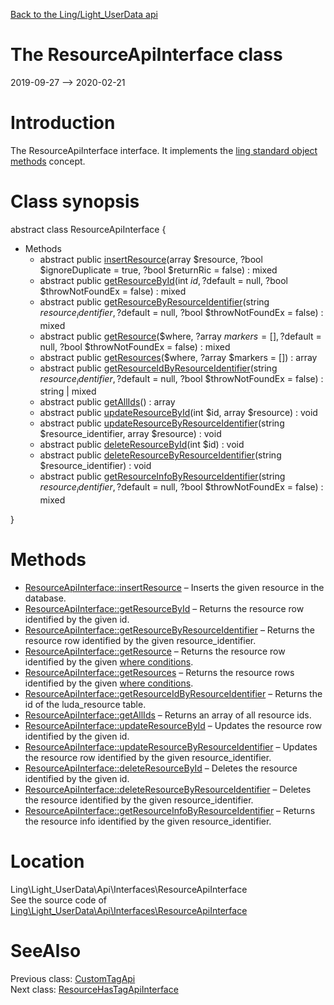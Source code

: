 [Back to the Ling/Light_UserData api](https://github.com/lingtalfi/Light_UserData/blob/master/doc/api/Ling/Light_UserData.md)



The ResourceApiInterface class
================
2019-09-27 --> 2020-02-21






Introduction
============

The ResourceApiInterface interface.
It implements the [ling standard object methods](https://github.com/lingtalfi/Light_BreezeGenerator/blob/master/doc/pages/ling-standard-object-methods.md) concept.



Class synopsis
==============


abstract class <span class="pl-k">ResourceApiInterface</span>  {

- Methods
    - abstract public [insertResource](https://github.com/lingtalfi/Light_UserData/blob/master/doc/api/Ling/Light_UserData/Api/Interfaces/ResourceApiInterface/insertResource.md)(array $resource, ?bool $ignoreDuplicate = true, ?bool $returnRic = false) : mixed
    - abstract public [getResourceById](https://github.com/lingtalfi/Light_UserData/blob/master/doc/api/Ling/Light_UserData/Api/Interfaces/ResourceApiInterface/getResourceById.md)(int $id, ?$default = null, ?bool $throwNotFoundEx = false) : mixed
    - abstract public [getResourceByResourceIdentifier](https://github.com/lingtalfi/Light_UserData/blob/master/doc/api/Ling/Light_UserData/Api/Interfaces/ResourceApiInterface/getResourceByResourceIdentifier.md)(string $resource_identifier, ?$default = null, ?bool $throwNotFoundEx = false) : mixed
    - abstract public [getResource](https://github.com/lingtalfi/Light_UserData/blob/master/doc/api/Ling/Light_UserData/Api/Interfaces/ResourceApiInterface/getResource.md)($where, ?array $markers = [], ?$default = null, ?bool $throwNotFoundEx = false) : mixed
    - abstract public [getResources](https://github.com/lingtalfi/Light_UserData/blob/master/doc/api/Ling/Light_UserData/Api/Interfaces/ResourceApiInterface/getResources.md)($where, ?array $markers = []) : array
    - abstract public [getResourceIdByResourceIdentifier](https://github.com/lingtalfi/Light_UserData/blob/master/doc/api/Ling/Light_UserData/Api/Interfaces/ResourceApiInterface/getResourceIdByResourceIdentifier.md)(string $resource_identifier, ?$default = null, ?bool $throwNotFoundEx = false) : string | mixed
    - abstract public [getAllIds](https://github.com/lingtalfi/Light_UserData/blob/master/doc/api/Ling/Light_UserData/Api/Interfaces/ResourceApiInterface/getAllIds.md)() : array
    - abstract public [updateResourceById](https://github.com/lingtalfi/Light_UserData/blob/master/doc/api/Ling/Light_UserData/Api/Interfaces/ResourceApiInterface/updateResourceById.md)(int $id, array $resource) : void
    - abstract public [updateResourceByResourceIdentifier](https://github.com/lingtalfi/Light_UserData/blob/master/doc/api/Ling/Light_UserData/Api/Interfaces/ResourceApiInterface/updateResourceByResourceIdentifier.md)(string $resource_identifier, array $resource) : void
    - abstract public [deleteResourceById](https://github.com/lingtalfi/Light_UserData/blob/master/doc/api/Ling/Light_UserData/Api/Interfaces/ResourceApiInterface/deleteResourceById.md)(int $id) : void
    - abstract public [deleteResourceByResourceIdentifier](https://github.com/lingtalfi/Light_UserData/blob/master/doc/api/Ling/Light_UserData/Api/Interfaces/ResourceApiInterface/deleteResourceByResourceIdentifier.md)(string $resource_identifier) : void
    - abstract public [getResourceInfoByResourceIdentifier](https://github.com/lingtalfi/Light_UserData/blob/master/doc/api/Ling/Light_UserData/Api/Interfaces/ResourceApiInterface/getResourceInfoByResourceIdentifier.md)(string $resource_identifier, ?$default = null, ?bool $throwNotFoundEx = false) : mixed

}






Methods
==============

- [ResourceApiInterface::insertResource](https://github.com/lingtalfi/Light_UserData/blob/master/doc/api/Ling/Light_UserData/Api/Interfaces/ResourceApiInterface/insertResource.md) &ndash; Inserts the given resource in the database.
- [ResourceApiInterface::getResourceById](https://github.com/lingtalfi/Light_UserData/blob/master/doc/api/Ling/Light_UserData/Api/Interfaces/ResourceApiInterface/getResourceById.md) &ndash; Returns the resource row identified by the given id.
- [ResourceApiInterface::getResourceByResourceIdentifier](https://github.com/lingtalfi/Light_UserData/blob/master/doc/api/Ling/Light_UserData/Api/Interfaces/ResourceApiInterface/getResourceByResourceIdentifier.md) &ndash; Returns the resource row identified by the given resource_identifier.
- [ResourceApiInterface::getResource](https://github.com/lingtalfi/Light_UserData/blob/master/doc/api/Ling/Light_UserData/Api/Interfaces/ResourceApiInterface/getResource.md) &ndash; Returns the resource row identified by the given [where conditions](https://github.com/lingtalfi/SimplePdoWrapper#the-where-conditions).
- [ResourceApiInterface::getResources](https://github.com/lingtalfi/Light_UserData/blob/master/doc/api/Ling/Light_UserData/Api/Interfaces/ResourceApiInterface/getResources.md) &ndash; Returns the resource rows identified by the given [where conditions](https://github.com/lingtalfi/SimplePdoWrapper#the-where-conditions).
- [ResourceApiInterface::getResourceIdByResourceIdentifier](https://github.com/lingtalfi/Light_UserData/blob/master/doc/api/Ling/Light_UserData/Api/Interfaces/ResourceApiInterface/getResourceIdByResourceIdentifier.md) &ndash; Returns the id of the luda_resource table.
- [ResourceApiInterface::getAllIds](https://github.com/lingtalfi/Light_UserData/blob/master/doc/api/Ling/Light_UserData/Api/Interfaces/ResourceApiInterface/getAllIds.md) &ndash; Returns an array of all resource ids.
- [ResourceApiInterface::updateResourceById](https://github.com/lingtalfi/Light_UserData/blob/master/doc/api/Ling/Light_UserData/Api/Interfaces/ResourceApiInterface/updateResourceById.md) &ndash; Updates the resource row identified by the given id.
- [ResourceApiInterface::updateResourceByResourceIdentifier](https://github.com/lingtalfi/Light_UserData/blob/master/doc/api/Ling/Light_UserData/Api/Interfaces/ResourceApiInterface/updateResourceByResourceIdentifier.md) &ndash; Updates the resource row identified by the given resource_identifier.
- [ResourceApiInterface::deleteResourceById](https://github.com/lingtalfi/Light_UserData/blob/master/doc/api/Ling/Light_UserData/Api/Interfaces/ResourceApiInterface/deleteResourceById.md) &ndash; Deletes the resource identified by the given id.
- [ResourceApiInterface::deleteResourceByResourceIdentifier](https://github.com/lingtalfi/Light_UserData/blob/master/doc/api/Ling/Light_UserData/Api/Interfaces/ResourceApiInterface/deleteResourceByResourceIdentifier.md) &ndash; Deletes the resource identified by the given resource_identifier.
- [ResourceApiInterface::getResourceInfoByResourceIdentifier](https://github.com/lingtalfi/Light_UserData/blob/master/doc/api/Ling/Light_UserData/Api/Interfaces/ResourceApiInterface/getResourceInfoByResourceIdentifier.md) &ndash; Returns the resource info identified by the given resource_identifier.





Location
=============
Ling\Light_UserData\Api\Interfaces\ResourceApiInterface<br>
See the source code of [Ling\Light_UserData\Api\Interfaces\ResourceApiInterface](https://github.com/lingtalfi/Light_UserData/blob/master/Api/Interfaces/ResourceApiInterface.php)



SeeAlso
==============
Previous class: [CustomTagApi](https://github.com/lingtalfi/Light_UserData/blob/master/doc/api/Ling/Light_UserData/Api/Custom/CustomTagApi.md)<br>Next class: [ResourceHasTagApiInterface](https://github.com/lingtalfi/Light_UserData/blob/master/doc/api/Ling/Light_UserData/Api/Interfaces/ResourceHasTagApiInterface.md)<br>
